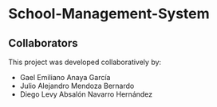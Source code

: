 # School-Management-System


## Collaborators
This project was developed collaboratively by:

- Gael Emiliano Anaya García  
- Julio Alejandro Mendoza Bernardo
- Diego Levy Absalón Navarro Hernández   
